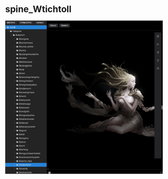 # spine_Wtichtoll




![image](https://raw.githubusercontent.com/kofing1/spine_Wtichtoll/main/2023-4-22.png)


























